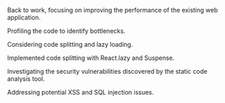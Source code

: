 Back to work, focusing on improving the performance of the existing web application.

Profiling the code to identify bottlenecks.

Considering code splitting and lazy loading.

Implemented code splitting with React.lazy and Suspense.

Investigating the security vulnerabilities discovered by the static code analysis tool.

Addressing potential XSS and SQL injection issues.